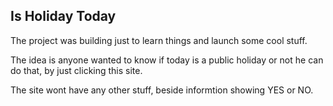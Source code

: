 ## Is Holiday Today

The project was building just to learn things and launch some cool stuff. 

The idea is anyone wanted to know if today is a public holiday or not he can do that, by just clicking this site. 

The site wont have any other stuff, beside informtion showing YES or NO.
